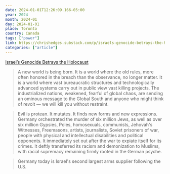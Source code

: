 ```yaml
---
date: 2024-01-01T12:26:09.166-05:00
year: 2024
month: 2024-01
day: 2024-01-01
place: Toronto
country: Canada
tags: ["power"]
link: https://chrishedges.substack.com/p/israels-genocide-betrays-the-holocaust
categories: ["article"]
---
```

[Israel’s Genocide Betrays the Holocaust](https://chrishedges.substack.com/p/israels-genocide-betrays-the-holocaust)

> A new world is being born. It is a world where the old rules, more often honored in the breach than the observance, no longer matter. It is a world where vast bureaucratic structures and technologically advanced systems carry out in public view vast killing projects. The industrialized nations, weakened, fearful of global chaos, are sending an ominous message to the Global South and anyone who might think of revolt — we will kill you without restraint.

> Evil is protean. It mutates. It finds new forms and new expressions. Germany orchestrated the murder of six million Jews, as well as over six million Gypsies, Poles, homosexuals, communists, Jehovah's Witnesses, Freemasons, artists, journalists, Soviet prisoners of war, people with physical and intellectual disabilities and political opponents. It immediately set out after the war to expiate itself for its crimes. It deftly transferred its racism and demonization to Muslims, with racial supremacy remaining firmly rooted in the German psyche.

> Germany today is Israel's second largest arms supplier following the U.S.
